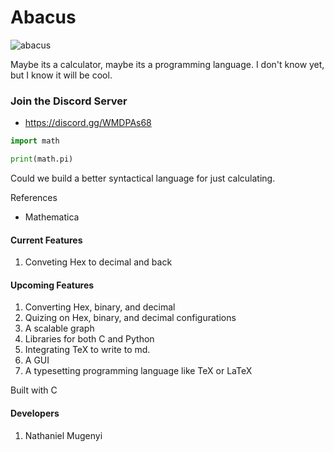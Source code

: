 # Abacus
![abacus](https://github.com/user-attachments/assets/d037f825-c2a0-4984-a4a1-928e8c923ee6)


Maybe its a calculator, maybe its a programming language. I don't know yet, but I know it will be cool. 

### Join the Discord Server 
- https://discord.gg/WMDPAs68

```python
import math

print(math.pi)
```

Could we build a better syntactical language for just calculating. 

References
- Mathematica 

#### Current Features
1. Conveting Hex to decimal and back 

#### Upcoming Features
1. Converting Hex, binary, and decimal
2. Quizing on Hex, binary, and decimal configurations
3. A scalable graph
4. Libraries for both C and Python
5. Integrating TeX to write to md.
6. A GUI
7. A typesetting programming language like TeX or LaTeX



Built with C 

#### Developers

1. Nathaniel Mugenyi


